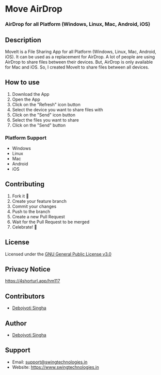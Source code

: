 # Move AirDrop

### AirDrop for all Platform (Windows, Linux, Mac, Android, iOS)

## Description
MoveIt is a File Sharing App for all Platform (Windows, Linux, Mac, Android, iOS). It can be used as a replacement for AirDrop. 
A lot of people are using AirDrop to share files between their devices. But, AirDrop is only available for Mac and iOS. So, I created MoveIt to share files between all devices.

## How to use
1. Download the App
2. Open the App
3. Click on the "Refresh" icon button
4. Select the device you want to share files with
5. Click on the "Send" icon button
6. Select the files you want to share
7. Click on the "Send" button

### Platform Support
- Windows
- Linux
- Mac
- Android
- iOS

## Contributing
1. Fork it 🔻
2. Create your feature branch
3. Commit your changes
4. Push to the branch
5. Create a new Pull Request
6. Wait for the Pull Request to be merged
7. Celebrate! 🎉

## License
Licensed under the [GNU General Public License v3.0](https://github.com/debojyoti452/move_app/blob/main/LICENSE)

## Privacy Notice
https://4shorturl.app/hm117

## Contributors

- [Debojyoti Singha](https://debojyoti452.com)

## Author

- [Debojyoti Singha](https://debojyoti452.com)

## Support

- Email: support@swingtechnologies.in
- Website: https://www.swingtechnologies.in
